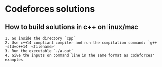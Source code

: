 # Codeforces solutions

## How to build solutions in c++ on linux/mac
    1. Go inside the directory `cpp`
    2. Use c++14 compliant compiler and run the compilation command: `g++ -std=c++14  <filename>`
    3. Run the executable `./a.out`
    4. Give the inputs on command line in the same format as codeforces' examples